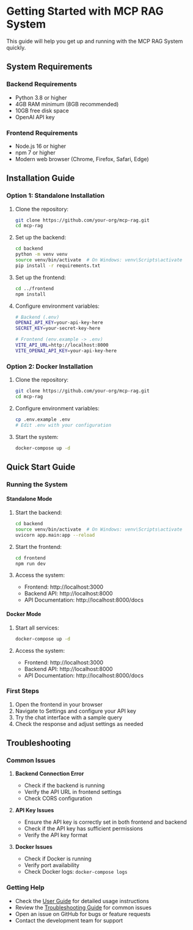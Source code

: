 # Getting Started with MCP RAG System

This guide will help you get up and running with the MCP RAG System quickly.

## System Requirements

### Backend Requirements
- Python 3.8 or higher
- 4GB RAM minimum (8GB recommended)
- 10GB free disk space
- OpenAI API key

### Frontend Requirements
- Node.js 16 or higher
- npm 7 or higher
- Modern web browser (Chrome, Firefox, Safari, Edge)

## Installation Guide

### Option 1: Standalone Installation

1. Clone the repository:
   ```bash
   git clone https://github.com/your-org/mcp-rag.git
   cd mcp-rag
   ```

2. Set up the backend:
   ```bash
   cd backend
   python -m venv venv
   source venv/bin/activate  # On Windows: venv\Scripts\activate
   pip install -r requirements.txt
   ```

3. Set up the frontend:
   ```bash
   cd ../frontend
   npm install
   ```

4. Configure environment variables:
   ```bash
   # Backend (.env)
   OPENAI_API_KEY=your-api-key-here
   SECRET_KEY=your-secret-key-here
   
   # Frontend (env.example -> .env)
   VITE_API_URL=http://localhost:8000
   VITE_OPENAI_API_KEY=your-api-key-here
   ```

### Option 2: Docker Installation

1. Clone the repository:
   ```bash
   git clone https://github.com/your-org/mcp-rag.git
   cd mcp-rag
   ```

2. Configure environment variables:
   ```bash
   cp .env.example .env
   # Edit .env with your configuration
   ```

3. Start the system:
   ```bash
   docker-compose up -d
   ```

## Quick Start Guide

### Running the System

#### Standalone Mode
1. Start the backend:
   ```bash
   cd backend
   source venv/bin/activate  # On Windows: venv\Scripts\activate
   uvicorn app.main:app --reload
   ```

2. Start the frontend:
   ```bash
   cd frontend
   npm run dev
   ```

3. Access the system:
   - Frontend: http://localhost:3000
   - Backend API: http://localhost:8000
   - API Documentation: http://localhost:8000/docs

#### Docker Mode
1. Start all services:
   ```bash
   docker-compose up -d
   ```

2. Access the system:
   - Frontend: http://localhost:3000
   - Backend API: http://localhost:8000
   - API Documentation: http://localhost:8000/docs

### First Steps

1. Open the frontend in your browser
2. Navigate to Settings and configure your API key
3. Try the chat interface with a sample query
4. Check the response and adjust settings as needed

## Troubleshooting

### Common Issues

1. **Backend Connection Error**
   - Check if the backend is running
   - Verify the API URL in frontend settings
   - Check CORS configuration

2. **API Key Issues**
   - Ensure the API key is correctly set in both frontend and backend
   - Check if the API key has sufficient permissions
   - Verify the API key format

3. **Docker Issues**
   - Check if Docker is running
   - Verify port availability
   - Check Docker logs: `docker-compose logs`

### Getting Help

- Check the [User Guide](./user-guide.md) for detailed usage instructions
- Review the [Troubleshooting Guide](./troubleshooting.md) for common issues
- Open an issue on GitHub for bugs or feature requests
- Contact the development team for support 